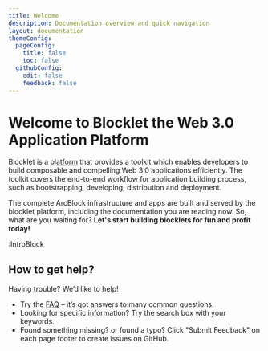 ```yaml
---
title: Welcome
description: Documentation overview and quick navigation
layout: documentation
themeConfig:
  pageConfig:
    title: false
    toc: false
  githubConfig:
    edit: false
    feedback: false
---
```


# Welcome to <strong className="color-#1DC1C7">Blocklet</strong> the <strong className="color-red">Web 3.0 Application Platform</strong>

Blocklet is a [platform](/conceptual/overview) that provides a toolkit which enables developers to build composable and compelling Web 3.0 applications efficiently. The toolkit covers the end-to-end workflow for application building process, such as bootstrapping, developing, distribution and deployment.

The complete ArcBlock infrastructure and apps are built and served by the blocklet platform, including the documentation you are reading now. So, what are you waiting for? **Let's start building blocklets for fun and profit today!**

:IntroBlock

## How to get help?

Having trouble? We’d like to help!

- Try the [FAQ](./faq) – it’s got answers to many common questions.
- Looking for specific information? Try the search box with your keywords.
- Found something missing? or found a typo? Click "Submit Feedback" on each page footer to create issues on GitHub.
